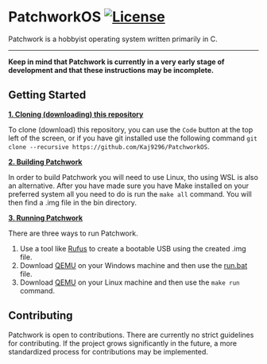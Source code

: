 # PatchworkOS [![License](https://img.shields.io/badge/licence-MIT-green)](https://github.com/Kaj9296/PatchworkOS/blob/main/LICENSE)

Patchwork is a hobbyist operating system written primarily in C.

***

**Keep in mind that Patchwork is currently in a very early stage of development and that these instructions may be incomplete.**

## Getting Started

<ins>**1. Cloning (downloading) this repository**</ins>

To clone (download) this repository, you can use the ```Code``` button at the top left of the screen, or if you have git installed use the following command ```git clone --recursive https://github.com/Kaj9296/PatchworkOS```.

<ins>**2. Building Patchwork**</ins>

In order to build Patchwork you will need to use Linux, tho using WSL is also an alternative. After you have made sure you have Make installed on your preferred system all you need to do is run the ```make all``` command. You will then find a .img file in the bin directory.

<ins>**3. Running Patchwork**</ins>

There are three ways to run Patchwork.

1. Use a tool like [Rufus](https://rufus.ie/en/) to create a bootable USB using the created .img file.
2. Download [QEMU](https://www.qemu.org/) on your Windows machine and then use the [run.bat](https://github.com/Kaj9296/PatchworkOS/blob/main/run.bat) file.
2. Download [QEMU](https://www.qemu.org/) on your Linux machine and then use the  ```make run``` command.

## Contributing

Patchwork is open to contributions. There are currently no strict guidelines for contributing. If the project grows significantly in the future, a more standardized process for contributions may be implemented.
